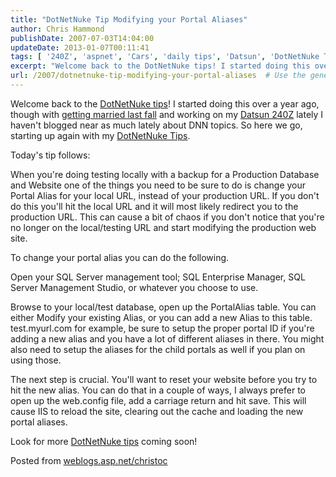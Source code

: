 ```yaml
---
title: "DotNetNuke Tip Modifying your Portal Aliases"
author: Chris Hammond
publishDate: 2007-07-03T14:04:00
updateDate: 2013-01-07T00:11:41
tags: [ '240Z', 'aspnet', 'Cars', 'daily tips', 'Datsun', 'DotNetNuke Tips', 'general Software Development', 'Project 240Z', 'Project240z', 'Project240Zcom', 'SQL Server' ]
excerpt: "Welcome back to the DotNetNuke tips! I started doing this over a year ago, though with getting married last fall and working on my Datsun 240Z lately I haven't blogged near as much lately about DNN topics. So here we go, starting up again with my DotNetNuke Tips. Today's tip follows: When you're doing testing locally with a backup for a Production Database and&nbsp;Website&nbsp;one of the things you need to be sure to do is change your Portal Alias for your local URL, instead of your production URL. If you don't do this you'll hit the local URL and it will most likely redirect you to the production URL. This can cause a bit of chaos if you don't notice that you're no longer on the local/testing URL and start modifying the production web site. To change your portal alias you can do the following.  Open your SQL Server management tool; SQL Enterprise Manager, SQL Server Management Studio, or whatever you choose to use.  Browse to your local/test database, open up the PortalAlias&nbsp;table. You can either Modify your existing Alias, or you can add a new Alias to this table. test.myurl.com for example, be sure to setup the proper portal ID if you're adding a new alias and you have a lot of different aliases in there. You might also need to setup the aliases for the child portals as well if you plan on using those. The next step is crucial. You'll want to reset your website before you try to hit the new alias. You can do that in a couple of ways, I always prefer to open up the web.config file, add a carriage return and hit save. This will cause IIS to reload the site, clearing out the cache and loading the new portal aliases. Look for more DotNetNuke tips coming soon!Posted from..."
url: /2007/dotnetnuke-tip-modifying-your-portal-aliases  # Use the generated URL with year
---
```

<P mce_keep="true">Welcome back to the <A class="" href="https://weblogs.asp.net/christoc/archive/tags/DotNetNuke+Tips/default.aspx" mce_href="https://weblogs.asp.net/christoc/archive/tags/DotNetNuke+Tips/default.aspx">DotNetNuke tips</A>! I started doing this over a year ago, though with <A class="" href="https://www.horsesandcars.com/" mce_href="https://www.horsesandcars.com/">getting married last fall</A> and working on my <A class="" href="https://www.project240z.com/" mce_href="https://www.project240z.com/">Datsun 240Z</A> lately I haven't blogged near as much lately about DNN topics. So here we go, starting up again with my <A class="" href="https://weblogs.asp.net/christoc/archive/tags/DotNetNuke+Tips/default.aspx" mce_href="https://weblogs.asp.net/christoc/archive/tags/DotNetNuke+Tips/default.aspx">DotNetNuke Tips</A>.</P> <P mce_keep="true">Today's tip follows:</P> <P mce_keep="true">When you're doing testing locally with a backup for a Production Database and&nbsp;Website&nbsp;one of the things you need to be sure to do is change your Portal Alias for your local URL, instead of your production URL. If you don't do this you'll hit the local URL and it will most likely redirect you to the production URL. This can cause a bit of chaos if you don't notice that you're no longer on the local/testing URL and start modifying the production web site.</P> <P mce_keep="true">To change your portal alias you can do the following. </P> <P mce_keep="true">Open your SQL Server management tool; SQL Enterprise Manager, SQL Server Management Studio, or whatever you choose to use. </P> <P mce_keep="true">Browse to your local/test database, open up the PortalAlias&nbsp;table. You can either Modify your existing Alias, or you can add a new Alias to this table. test.myurl.com for example, be sure to setup the proper portal ID if you're adding a new alias and you have a lot of different aliases in there. You might also need to setup the aliases for the child portals as well if you plan on using those.</P> <P mce_keep="true">The next step is crucial. You'll want to reset your website before you try to hit the new alias. You can do that in a couple of ways, I always prefer to open up the web.config file, add a carriage return and hit save. This will cause IIS to reload the site, clearing out the cache and loading the new portal aliases.</P> <P mce_keep="true">Look for more <A class="" href="https://weblogs.asp.net/christoc/archive/tags/DotNetNuke+Tips/default.aspx" mce_href="https://weblogs.asp.net/christoc/archive/tags/DotNetNuke+Tips/default.aspx">DotNetNuke tips</A> coming soon!</P>Posted from <A href="https://weblogs.asp.net/christoc/">weblogs.asp.net/christoc</A>
